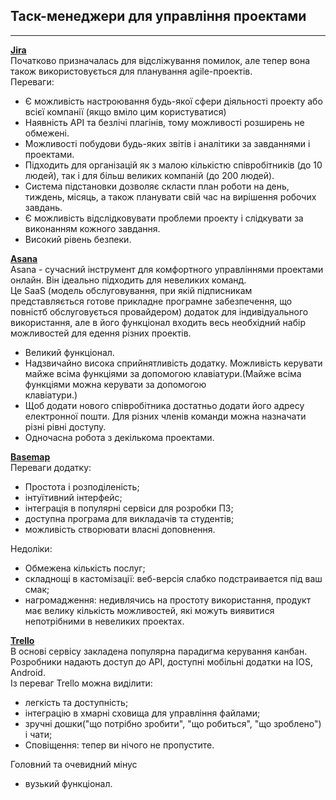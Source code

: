 ## Таск-менеджери для управління проектами
---
[**Jira**](https://vc.ru/services/54288-pochemu-ispolzovat-jira-dlya-vedeniya-proektov-neeffektivno)  
Початково призначалась для відсліжування помилок, але тепер вона також використовується для планування agile-проектів.  
Переваги:
* Є можливість настроювання будь-якої сфери діяльності проекту або всієї компанії (якщо вміло цим користуватися)  
* Наявність API та безлічі плагінів, тому можливості розширень не обмежені.  
* Можливості побудови будь-яких звітів і аналітики за завданнями і проектами.  
* Підходить для організацій як з малою кількістю співробітників (до 10 людей), так і для більш великих компаній (до 200 людей).  
* Система підстановки дозволяє скласти план роботи на день, тиждень, місяць, а також планувати свій час на вирішення робочих завдань.  
* Є можливість відслідковувати проблеми проекту і слідкувати за виконанням кожного завдання.  
* Високий рівень безпеки.

[**Asana**](http://topsaas.ru/asana.html)  
Asana - сучасний інструмент для комфортного управліннями проектами онлайн. Він ідеально підходить для невеликих команд.  
Це SaaS (модель обслуговування,	при якій підписникам представляється готове прикладне програмне забезпечення, що повністб обслуговується провайдером) додаток для   індивідуального	використання, але в його функціонал входить весь необхідний набір можливостей для едення різних проектів.
- Великий функціонал.
- Надзвичайно висока сприйнятливість додатку. Можливість керувати майже всіма функціями за допомогою клавіатури.(Майже всіма функціями можна керувати за допомогою  
  клавіатури.)
- Щоб додати нового співробітника достатньо додати його адресу електронної пошти. Для різних членів команди можна назначати різні рівні доступу.
- Одночасна робота з декількома проектами.

[**Basemap**](https://ain.ua/2015/03/04/obzor-servisov-upravleniya-proektami-basecamp-trello-slack-asana-worksection/)  
Переваги додатку:  
- Простота і розподіленість;  
- інтуїтивний інтерфейс;  
- інтеграція в популярні сервіси для розробки ПЗ;  
- доступна програма для викладачів та студентів;  
- можливість створювати власні доповнення.

Недоліки:  
- Обмежена кількість послуг;  
- складнощі в кастомізації: веб-версія слабко подстраивается під ваш смак;  
- нагромадження: недивлячись на простоту використання, продукт має велику кількість можливостей, які можуть виявитися непотрібними в невеликих проектах.  

[**Trello**](https://www.slideshare.net/veratyan1/trello-92069114)  
В основі сервісу закладена популярна парадигма керування канбан. Розробники надають доступ до API, доступні мобільні додатки на IOS, Android.  
Із переваг Trello можна виділити:  
- легкість та доступність;  
- інтеграцію в хмарні сховища для управління файлами;  
- зручні дошки("що потрібно зробити", "що робиться", "що зроблено") і чати;  
- Сповіщення: тепер ви нічого не пропустите.  

Головний та очевидний мінус  
- вузький функціонал.
